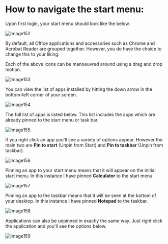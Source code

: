 # How to navigate the start menu:

Upon first login, your start menu should look like the below.

![Image152](files/Image152.png)

By default, all Office applications and accessories such as Chrome and Acrobat Reader are grouped together. However, you do have the choice to change this to your liking.

Each of the above icons can be manoeuvred around using a drag and drop motion.

![Image153](files/Image153.png)

You can view the list of apps installed by hitting the down arrow in the bottom-left corner of your screen.

![Image154](files/Image154.png)

The full list of apps is listed below. This list includes the apps which are already pinned to the start menu or task bar.

![Image155](files/Image155.png)

If you right click an app you'll see a variety of options appear. However the main two are __Pin to start__ (Unpin from Start) and __Pin to taskbar__ (Unpin from taskbar).

![Image156](files/Image156.png)

Pinning an app to your start menu means that it will appear on the initial start menu. In this instance I have pinned __Calculator__ to the start menu.

![Image157](files/Image157.png)

Pinning an app to the taskbar means that it will be seen at the bottom of your desktop. In this instance I have pinned __Notepad__ to the taskbar.

![Image158](files/Image158.png)

Applications can also be unpinned in exactly the same way. Just right click the application and you'll see the options below.

![Image159](files/Image159.png)
